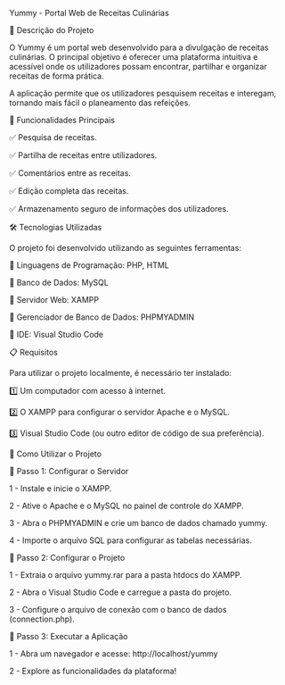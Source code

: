 Yummy - Portal Web de Receitas Culinárias

📌 Descrição do Projeto


O Yummy é um portal web desenvolvido para a divulgação de receitas culinárias. O principal objetivo é oferecer uma plataforma intuitiva e acessível onde os utilizadores possam encontrar, partilhar e organizar receitas de forma prática.

A aplicação permite que os utilizadores pesquisem receitas e interegam, tornando mais fácil o planeamento das refeições.


🚀 Funcionalidades Principais

✅ Pesquisa de receitas.

✅ Partilha de receitas entre utilizadores.

✅ Comentários entre as receitas.

✅ Edição completa das receitas.

✅ Armazenamento seguro de informações dos utilizadores.


🛠 Tecnologias Utilizadas

O projeto foi desenvolvido utilizando as seguintes ferramentas:

🔹 Linguagens de Programação: PHP, HTML

🔹 Banco de Dados: MySQL

🔹 Servidor Web: XAMPP

🔹 Gerenciador de Banco de Dados: PHPMYADMIN

🔹 IDE: Visual Studio Code


📋 Requisitos

Para utilizar o projeto localmente, é necessário ter instalado:

1️⃣ Um computador com acesso à internet.

2️⃣ O XAMPP para configurar o servidor Apache e o MySQL.

3️⃣ Visual Studio Code (ou outro editor de código de sua preferência).



🏁 Como Utilizar o Projeto



🔹 Passo 1: Configurar o Servidor


1 - Instale e inicie o XAMPP.


2 - Ative o Apache e o MySQL no painel de controle do XAMPP.


3 - Abra o PHPMYADMIN e crie um banco de dados chamado yummy.


4 - Importe o arquivo SQL para configurar as tabelas necessárias.



🔹 Passo 2: Configurar o Projeto


1 - Extraia o arquivo yummy.rar para a pasta htdocs do XAMPP.


2 - Abra o Visual Studio Code e carregue a pasta do projeto.


3 - Configure o arquivo de conexão com o banco de dados (connection.php).



🔹 Passo 3: Executar a Aplicação


1 - Abra um navegador e acesse: http://localhost/yummy


2 - Explore as funcionalidades da plataforma!

